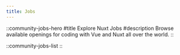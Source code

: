 ```yaml
---
title: Jobs
---
```


::community-jobs-hero
#title
Explore Nuxt Jobs
#description
Browse available openings for coding with Vue and Nuxt all over the world.
::

::community-jobs-list
::
